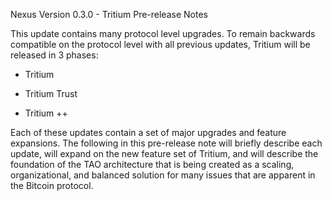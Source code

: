 Nexus Version 0.3.0 - Tritium Pre-release Notes

This update contains many protocol level upgrades. To remain backwards
compatible on the protocol level with all previous updates, Tritium will be
released in 3 phases:

* Tritium

* Tritium Trust

* Tritium ++

Each of these updates contain a set of major upgrades and feature expansions.
The following in this pre-release note will briefly describe each update, will
expand on the new feature set of Tritium, and will describe the foundation of
the TAO architecture that is being created as a scaling, organizational, and
balanced solution for many issues that are apparent in the Bitcoin protocol.

